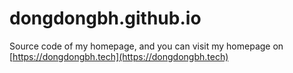 # dongdongbh.github.io
Source code of my homepage, and you can visit my homepage on [https://dongdongbh.tech](https://dongdongbh.tech)
